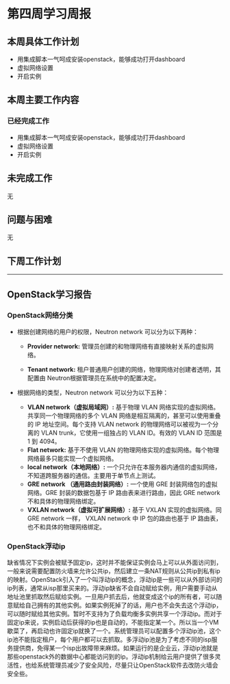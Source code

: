 # 第四周学习周报

## 本周具体工作计划

- 用集成脚本一气呵成安装openstack，能够成功打开dashboard
- 虚拟网络设置
- 开启实例

## 本周主要工作内容

### 已经完成工作

- 用集成脚本一气呵成安装openstack，能够成功打开dashboard
- 虚拟网络设置
- 开启实例

## 未完成工作

无

## 问题与困难

无

## 下周工作计划

---

## OpenStack学习报告

### OpenStack网络分类

- 根据创建网络的用户的权限，Neutron network 可以分为以下两种：
  - **Provider network:** 管理员创建的和物理网络有直接映射关系的虚拟网络。

  - **Tenant network:** 租户普通用户创建的网络，物理网络对创建者透明，其配置由 Neutron根据管理员在系统中的配置决定。

- 根据网络的类型，Neutron network 可以分为以下五种：
	- **VLAN network（虚拟局域网）:** 基于物理 VLAN 网络实现的虚拟网络。共享同一个物理网络的多个 VLAN 网络是相互隔离的，甚至可以使用重叠的 IP 地址空间。每个支持 VLAN network 的物理网络可以被视为一个分离的 VLAN trunk，它使用一组独占的 VLAN ID。有效的 VLAN ID 范围是 1 到 4094。
	- **Flat network:** 基于不使用 VLAN 的物理网络实现的虚拟网络。每个物理网络最多只能实现一个虚拟网络。
	- **local network（本地网络）:**  一个只允许在本服务器内通信的虚拟网络，不知道跨服务器的通信。主要用于单节点上测试。
	- **GRE network （通用路由封装网络）:** 一个使用 GRE 封装网络包的虚拟网络。GRE 封装的数据包基于 IP 路由表来进行路由，因此 GRE network 不和具体的物理网络绑定。
	- **VXLAN network（虚拟可扩展网络）:** 基于 VXLAN 实现的虚拟网络。同 GRE network 一样， VXLAN network 中 IP 包的路由也基于 IP 路由表，也不和具体的物理网络绑定。

### OpenStack浮动ip
​	缺省情况下实例会被赋予固定ip，这时并不能保证实例会马上可以从外面访问到，一般来说需要配置防火墙来允许公共ip，然后建立一条NAT规则从公共ip到私有ip的映射。
​	OpenStack引入了一个叫浮动ip的概念，浮动ip是一些可以从外部访问的ip列表，通常从isp那里买来的。
​	浮动ip缺省不会自动赋给实例，用户需要手动从地址池里抓取然后赋给实例。一旦用户抓去后，他就变成这个ip的所有者，可以随意赋给自己拥有的其他实例。如果实例死掉了的话，用户也不会失去这个浮动ip，可以随时赋给其他实例。暂时不支持为了负载均衡多实例共享一个浮动ip。
​	而对于固定ip来说，实例启动后获得的ip也是自动的，不能指定某一个。所以当一个VM歇菜了，再启动也许固定ip就换了一个。
​	系统管理员可以配置多个浮动ip池，这个ip池不能指定租户，每个用户都可以去抓取。多浮动ip池是为了考虑不同的isp服务提供商，免得某一个isp出故障带来麻烦。
​	如果运行的是企业云，浮动ip池就是那些openstack外的数据中心都能访问到的ip。
​	浮动ip机制给云用户提供了很多灵活性，也给系统管理员减少了安全风险，尽量只让OpenStack软件去改防火墙会安全些。

